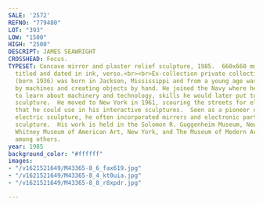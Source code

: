 ```yaml
---
SALE: '2572'
REFNO: "779480"
LOT: "393"
LOW: "1500"
HIGH: "2500"
DESCRIPT: JAMES SEAWRIGHT
CROSSHEAD: Focus.
TYPESET: Concave mirror and plaster relief sculpture, 1985.  660x660 mm; 26x26 inches.  Signed,
  titled and dated in ink, verso.<br><br>Ex-collection private collection, New York.<br><br>Seawright
  (born 1936) was born in Jackson, Mississippi and from a young age was fascinated
  by machines and creating objects by hand. He joined the Navy where he continued
  to learn about machinery and technology, skills he would later put to use in his
  sculpture.  He moved to New York in 1961, scouring the streets for electronic items
  that he could use in his interactive sculptures.  Seen as a pioneer of kinetic and
  electric sculpture, he often incorporated mirrors and electronic parts into his
  sculpture.  His work is held in the Solomon R. Guggenheim Museum, New York, the
  Whitney Museum of American Art, New York, and The Museum of Modern Art, New York,
  among others.
year: 1985
background_color: "#ffffff"
images:
- "/v1621521649/M43365-8_6_fax619.jpg"
- "/v1621521649/M43365-8_4_kt0uia.jpg"
- "/v1621521649/M43365-8_8_r8xpdr.jpg"

---
```

